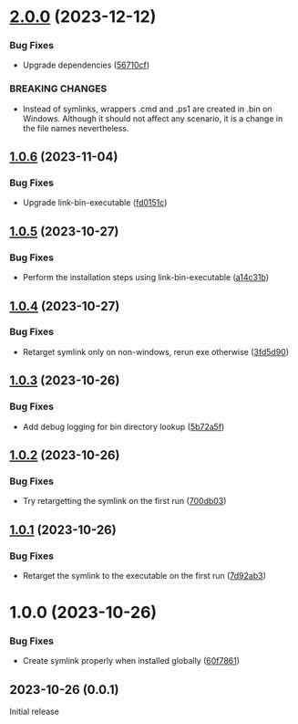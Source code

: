 # [2.0.0](https://github.com/prantlf/node-newchanges/compare/v1.0.6...v2.0.0) (2023-12-12)


### Bug Fixes

* Upgrade dependencies ([56710cf](https://github.com/prantlf/node-newchanges/commit/56710cf1fecb0b8bd4b02be898673f02796d8ad5))


### BREAKING CHANGES

* Instead of symlinks, wrappers .cmd and .ps1
are created in .bin on Windows. Although it should not affect
any scenario, it is a change in the file names nevertheless.

## [1.0.6](https://github.com/prantlf/node-newchanges/compare/v1.0.5...v1.0.6) (2023-11-04)


### Bug Fixes

* Upgrade link-bin-executable ([fd0151c](https://github.com/prantlf/node-newchanges/commit/fd0151c32a1ace83f552ab6568266b53a6fe83fb))

## [1.0.5](https://github.com/prantlf/node-newchanges/compare/v1.0.4...v1.0.5) (2023-10-27)


### Bug Fixes

* Perform the installation steps using link-bin-executable ([a14c31b](https://github.com/prantlf/node-newchanges/commit/a14c31be9a8bea896e9cb5ff3022f891beb2afea))

## [1.0.4](https://github.com/prantlf/node-newchanges/compare/v1.0.3...v1.0.4) (2023-10-27)


### Bug Fixes

* Retarget symlink only on non-windows, rerun exe otherwise ([3fd5d90](https://github.com/prantlf/node-newchanges/commit/3fd5d909eb4d3472a77e21ed4eb835dbf9e8be00))

## [1.0.3](https://github.com/prantlf/node-newchanges/compare/v1.0.2...v1.0.3) (2023-10-26)


### Bug Fixes

* Add debug logging for bin directory lookup ([5b72a5f](https://github.com/prantlf/node-newchanges/commit/5b72a5f3de9eeb3dc8435f0728ead1a06635bdaf))

## [1.0.2](https://github.com/prantlf/node-newchanges/compare/v1.0.1...v1.0.2) (2023-10-26)


### Bug Fixes

* Try retargetting the symlink on the first run ([700db03](https://github.com/prantlf/node-newchanges/commit/700db038a20881e515077638ab37297faf4a5dc7))

## [1.0.1](https://github.com/prantlf/node-newchanges/compare/v1.0.0...v1.0.1) (2023-10-26)


### Bug Fixes

* Retarget the symlink to the executable on the first run ([7d92ab3](https://github.com/prantlf/node-newchanges/commit/7d92ab3845629966c0cbd1d26a7ea874b337dc31))

# 1.0.0 (2023-10-26)


### Bug Fixes

* Create symlink properly when installed globally ([60f7861](https://github.com/prantlf/node-newchanges/commit/60f786189f43428292e33cdb2ad746091c11b00a))

## 2023-10-26 (0.0.1)

Initial release
